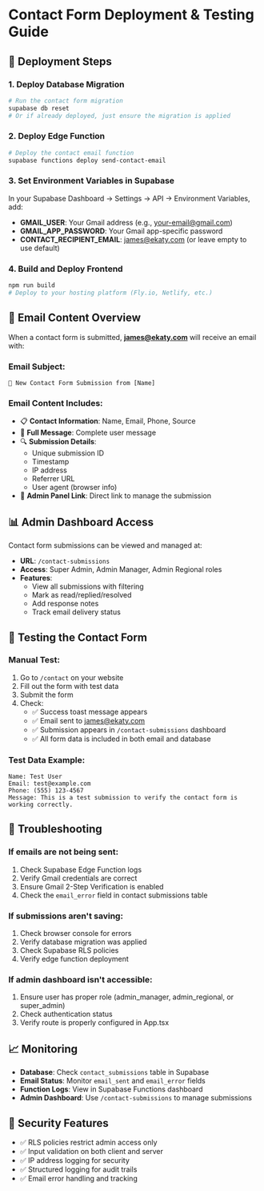# Contact Form Deployment & Testing Guide

## 🚀 Deployment Steps

### 1. Deploy Database Migration
```bash
# Run the contact form migration
supabase db reset
# Or if already deployed, just ensure the migration is applied
```

### 2. Deploy Edge Function
```bash
# Deploy the contact email function
supabase functions deploy send-contact-email
```

### 3. Set Environment Variables in Supabase
In your Supabase Dashboard → Settings → API → Environment Variables, add:

- **GMAIL_USER**: Your Gmail address (e.g., your-email@gmail.com)
- **GMAIL_APP_PASSWORD**: Your Gmail app-specific password
- **CONTACT_RECIPIENT_EMAIL**: james@ekaty.com (or leave empty to use default)

### 4. Build and Deploy Frontend
```bash
npm run build
# Deploy to your hosting platform (Fly.io, Netlify, etc.)
```

## 📧 Email Content Overview

When a contact form is submitted, **james@ekaty.com** will receive an email with:

### Email Subject:
```
🔔 New Contact Form Submission from [Name]
```

### Email Content Includes:
- 📋 **Contact Information**: Name, Email, Phone, Source
- 💬 **Full Message**: Complete user message
- 🔍 **Submission Details**: 
  - Unique submission ID
  - Timestamp
  - IP address
  - Referrer URL
  - User agent (browser info)
- 🔗 **Admin Panel Link**: Direct link to manage the submission

## 📊 Admin Dashboard Access

Contact form submissions can be viewed and managed at:
- **URL**: `/contact-submissions`
- **Access**: Super Admin, Admin Manager, Admin Regional roles
- **Features**:
  - View all submissions with filtering
  - Mark as read/replied/resolved
  - Add response notes
  - Track email delivery status

## 🧪 Testing the Contact Form

### Manual Test:
1. Go to `/contact` on your website
2. Fill out the form with test data
3. Submit the form
4. Check:
   - ✅ Success toast message appears
   - ✅ Email sent to james@ekaty.com
   - ✅ Submission appears in `/contact-submissions` dashboard
   - ✅ All form data is included in both email and database

### Test Data Example:
```
Name: Test User
Email: test@example.com
Phone: (555) 123-4567
Message: This is a test submission to verify the contact form is working correctly.
```

## 🔧 Troubleshooting

### If emails are not being sent:
1. Check Supabase Edge Function logs
2. Verify Gmail credentials are correct
3. Ensure Gmail 2-Step Verification is enabled
4. Check the `email_error` field in contact submissions table

### If submissions aren't saving:
1. Check browser console for errors
2. Verify database migration was applied
3. Check Supabase RLS policies
4. Verify edge function deployment

### If admin dashboard isn't accessible:
1. Ensure user has proper role (admin_manager, admin_regional, or super_admin)
2. Check authentication status
3. Verify route is properly configured in App.tsx

## 📈 Monitoring

- **Database**: Check `contact_submissions` table in Supabase
- **Email Status**: Monitor `email_sent` and `email_error` fields
- **Function Logs**: View in Supabase Functions dashboard
- **Admin Dashboard**: Use `/contact-submissions` to manage submissions

## 🔐 Security Features

- ✅ RLS policies restrict admin access only
- ✅ Input validation on both client and server
- ✅ IP address logging for security
- ✅ Structured logging for audit trails
- ✅ Email error handling and tracking